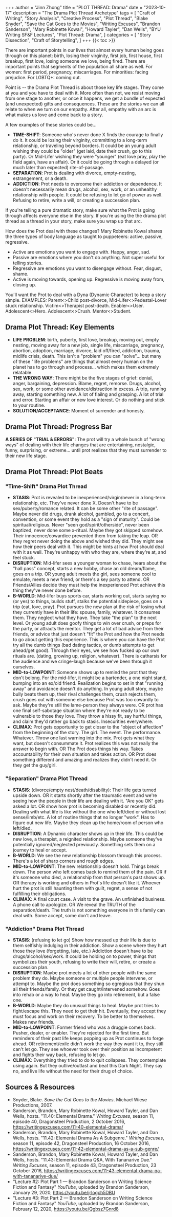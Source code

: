 +++
author = "Jinn Zhong"
title = "PLOT THREAD: Drama"
date = "2023-10-17"
description = "The Drama Plot Thread Archetype"
tags = [
    "Craft of Writing",
    "Story Analysis",
    "Creative Process",
    "Plot Thread",
    "Blake Snyder",
    "Save the Cat Goes to the Movies",
    "Writing Excuses",
    "Brandon Sanderson",
    "Mary Robinette Kowal",
    "Howard Tayler",
    "Dan Wells",
    "BYU Writing SF&F Lectures",
    "Plot Thread: Drama",
]
categories = [
    "Story Dissection",
    "Craft of Storytelling",
]
+++
{{< toc >}}

There are important points in our lives that almost every human being goes through on this planet: birth, losing their virginity, first job, first house, first breakup, first love, losing someone we love, being fired. There are important points that segments of the population all share as well. For women: first period, pregnancy, miscarriages. For minorities: facing prejudice. For LGBTQ+: coming out.

Point is -- the Drama Plot Thread is about those key life stages. They come at you and you have to deal with it. More often than not, we resist moving from one stage to another, or once it happens, we get a bundle of expected (and unexpected) gifts and consequences. These are the stories we can all relate to when we turn on our empathy. After all, empathy with an arc is what makes us love and come back to a story.

A few examples of these stories could be...
* **TIME-SHIFT**: Someone who's never done X finds the courage to finally do it. It could be losing their virginity, committing to a long-term relationship, or traveling beyond borders. It could be an young adult wishing they could be "older" (get laid, date their crush, go to this party). Or Mid-Lifer wishing they were "younger" (eat love pray, play the field again, have an affair). Or it could be going through a delayed (or much later than expected) rite-of-passage.
* **SEPARATION**: Prot is dealing with divorce, empty-nesting, estrangement, or a death.
* **ADDICTION**: Prot needs to overcome their addiction or dependence. It doesn't necessarily mean drugs, alcohol, sex, work, or an unhealthy relationship with people. It could be refusing to let go of power as well. Refusing to retire, write a will, or creating a succession plan.

If you're telling a pure dramatic story, make sure what the Prot is going through affects everyone else in the story. If you're using the the drama plot thread as a thread in your story, make sure you wrap up that arc.

How does the Prot deal with these changes? Mary Robinette Kowal shares the three types of body language as taught to puppeteers: active, passive, regressive.
* Active are emotions you want to engage with. Happy, anger, sad.
* Passive are emotions where you don't do anything. Not super useful for telling stories.
* Regressive are emotions you want to disengage without. Fear, disgust, shame.
* Active is moving towards, opening up. Regressive is moving away from, closing up.

You'll want the Prot to deal with a Dyna (Dynamic Character) to keep a story simple. EXAMPLES: Parent<>Child post-divorce, Mid-Lifer<>Pedestal-Lover stuck relationship. Victim<>Therapist post-death. Enabler<>User. Adolescent<>Hero. Adolescent<>Crush. Mentor<>Student.

## Drama Plot Thread: Key Elements

* **LIFE PROBLEM**: birth, puberty, first love, breakup, moving out, empty nesting, moving away for a new job, single life, miscarriage, pregnancy, abortion, adoption, marriage, divorce, laid off/fired, addiction, trauma, midlife crisis, death. This isn't a "problem" you can "solve"... but many of these "life problems" are things that almost every human on the planet has to go through and process... which makes them extremely relatable.
* **THE WRONG WAY**: There might be the five stages of grief: denial, anger, bargaining, depression. Blame, regret, remorse. Drugs, alcohol, sex, work, or some other avoidance/distraction in excess. A trip, running away, starting something new. A lot of flailng and grasping. A lot of trial and error. Starting an affair or new love interest. Or do nothing and stick to your routine.
* **SOLUTION/ACCEPTANCE**: Moment of surrender and honesty.

## Drama Plot Thread: Progress Bar
**A SERIES OF "TRIAL & ERRORS"**: The prot will try a whole bunch of "wrong ways" of dealing with their life changes that are entertaining, nostalgic, funny, surprising, or extreme... until prot realizes that they must surrender to their new life stage.

## Drama Plot Thread: Plot Beats

### "Time-Shift" Drama Plot Thread
* **STASIS**: Prot is revealed to be inexperienced/virgin/never in a long-term relationship, etc. They've never done X. Doesn't have to be sex/puberty/romance related. It can be some other "rite of passage". Maybe never did drugs, drank alcohol, gambled, go to a concert, convention, or some event they hold as a "sign of maturity". Could be spiritual/religious. Never "seen god/spirit/otherside", never been baptized, never done some x-ritual. Maybe they got skipped somehow. Their innocence/cowardice prevented them from taking the leap. OR they regret never doing the above and wished they did. They might see how their peers deal with it. This might be hints at how Prot should deal with it as well. They're unhappy with who they are, where they're at, and feel stuck.
* **DISRUPTION**: Mid-lifer sees a younger woman to chase, hears about the "hall pass" concept, starts a new hobby, chase an old dream/flame, goes on a trip. OR young adult meets the girl, sees someone cool to emulate, meets a new friend, or there's a key party to attend. OR Friends/Allies decide they must help the inexperienced Prot achieve this thing they've never done before.
* **B-WORLD**: Mid-lifer buys sports car, starts working out, starts saying no (or yes) to things, builds stuff, stalks the potential sidepiece, goes on a trip (eat, love, pray). Prot pursues the new plan at the risk of losing what they currently have in their life: spouse, family, whatever. It consumes them. They neglect what they have. They take "the plan" to the next level. Or young adult does goofy things to win over crush, or preps for the party, or attracts the mentor. They get a lot of bad advice from their friends, or advice that just doesn't "fit" the Prot and how the Prot needs to go about getting this experience. This is where you can have the Prot try all the dumb things (bad dating tactics, or dumb attempts to get ahead/get good). Through their eyes, we see how fucked up our own rituals are. (dating, growing up, religion, whatever). There is catharsis for the audience and we cringe-laugh because we've been through it ourselves.
* **MID-to-LOWPOINT**: Someone shows up to remind the prot that they don't belong. For the mid-lifer, it might be a bartender, a one night stand, bumping into an ex/old friend. Realization begins to set in that "running away" and avoidance doesn't do anything. In young adult story, maybe bully beats them up, their rival challenges them, crush rejects them, crush goes out with someone else because Prot was too cowardly to ask. Maybe they're still the lame-person they always were. OR prot has one final self-sabotage situation where they're not ready to be vulnerable to those they love. They throw a hissy fit, say hurtful things, and claim they'd rather go back to stasis. Insecurities everywhere.
* **CLIMAX**: Prot gets opportunity to get closer to the "object of affection" from the beginning of the story. The girl. The event. The performance. Whatever. Throw one last warning into the mix. Prot gets what they want, but doesn't consummate it. Prot realizes this was not really the answer to begin with. OR The Prot does things his way. Takes accountability for their own situation and takes action. OR Prot does something different and amazing and realizes they didn't need it. Or they get the guy/girl.

### "Separation" Drama Plot Thread
* **STASIS**: (divorce/empty nest/death/disability): Their life gets turned upside down. OR it starts shortly after the traumatic event and we're seeing how the people in their life are dealing with it. "Are you OK" gets asked a lot. OR show how prot is becoming disabled or recently did. Dealing with what life is like without the one who left/died or without lost sense/limb/etc. A lot of routine things that no longer "work". Has to figure out new life. Maybe they clean up the home/room of person who left/died.
* **DISRUPTION**: A Dynamic character shows up in their life. This could be new love, a therapist, a reignited relationship. Maybe someone they've potentially ignored/neglected previously. Something sets them on a journey to heal or accept.
* **B-WORLD**: We see the new relationship blossom through this process. There's a lot of sharp corners and rough edges.
* **MID-to-LOWPOINT**: The new relationship doesn't hold. Things break down. The person who left comes back to remind them of the pain. OR if it's someone who died, a relationship from that person's past shows up. OR therapy is working and others in Prot's life doesn't like it. Whoever hurt the prot is still haunting them with guilt, regret, a sense of not fulfilling their obligations.
* **CLIMAX**: A final court case. A visit to the grave. An unfinished business. A phone call to apologize. OR We reveal the TRUTH of the separation/death. The truth is not something everyone in this family can deal with. Some accept, some don't and leave.

### "Addiction" Drama Plot Thread
* **STASIS**: (refusing to let go) Show how messed up their life is due to them selfishly indulging in their addiction. Show a scene where they hurt those they love (forgetting, late, etc.) Addiction doesn't have to be drugs/alcohol/sex/work. It could be holding on to power, things that symbolizes their youth, refusing to write their will, retire, or create a succession plan.
* **DISRUPTION**: Maybe prot meets a lot of other people with the same problem they do. Maybe someone or multiple people intervene, or attempt to. Maybe the prot does something so egregious that they shun all their friends/family. Or they get caught/intervened somehow. Goes into rehab or a way to heal. Maybe they go into retirement, but a false one.
* **B-WORLD**: Maybe they do unusual things to heal. Maybe prot tries to fight/escape this. They need to get their hit. Eventually, they accept they must focus and work on their recovery. To be better to themselves. Makes new friends.
* **MID-to-LOWPOINT**: Former friend who was a druggie comes back. Pusher, dealer, or enabler. They're rejected for the first time. But reminders of their past life keeps popping up as Prot continues to forge ahead. OR retirement/exile didn't work the way they want it to, they still can't let go. They see whoever took over their position as incompetent and fights their way back, refusing to let go.
* **CLIMAX**: Everything they tried to do to quit collapses. They contemplate using again. But they outlive/outlast and beat this Dark Night. They say no, and live life without the need for their drug of choice.

## Sources & Resources

* Snyder, Blake. _Save the Cat Goes to the Movies_. Michael Wiese Productions, 2007.
* Sanderson, Brandon, Mary Robinette Kowal, Howard Tayler, and Dan Wells, hosts. "11.40: Elemental Drama." _Writing Excuses_, season 11, episode 40, Dragonsteel Production, 2 October 2016, https://writingexcuses.com/11-40-elemental-drama/
* Sanderson, Brandon, Mary Robinette Kowal, Howard Tayler, and Dan Wells, hosts. "11.42: Elemental Drama As A Subgenre." _Writing Excuses_, season 11, episode 42, Dragonsteel Production, 16 October 2016, https://writingexcuses.com/11-42-elemental-drama-as-a-sub-genre/
* Sanderson, Brandon, Mary Robinette Kowal, Howard Tayler, and Dan Wells, hosts. "11.43: Elemental Drama Q&A, With Tananarive Due." _Writing Excuses_, season 11, episode 43, Dragonsteel Production, 23 October 2016, https://writingexcuses.com/11-43-elemental-drama-qa-with-tananarive-due/
* "Lecture #2: Plot Part 1 — Brandon Sanderson on Writing Science Fiction and Fantasy" _YouTube_, uploaded by Brandon Sanderson, January 29, 2020, https://youtu.be/jrIogch5DBU
* "Lecture #3: Plot Part 2 — Brandon Sanderson on Writing Science Fiction and Fantasy" _YouTube_, uploaded by Brandon Sanderson, February 12, 2020, https://youtu.be/Qgbsz7Gnrd8
